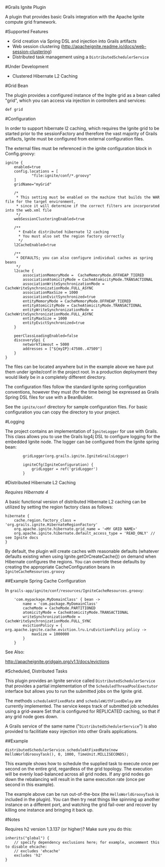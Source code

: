 #Grails Ignite Plugin

A plugin that provides basic Grails integration with the Apache Ignite compute grid framework.

#Supported Features

* Grid creation via Spring DSL and injection into Grails artifacts
* Web session clustering (http://apacheignite.readme.io/docs/web-session-clustering)
* Distributed task management using a `DistributedSchedulerService`

#Under Development

* Clustered Hibernate L2 Caching


#Grid Bean

The plugin provides a configured instance of the Ingite grid as a bean called "grid", which you can access via injection in controllers and services:

	def grid


#Configuration

In order to support hibernate l2 caching, which requires the Ignite grid to be started prior to the sessionFactory and therefore the vast majority of Grails artifacts, Ignite must be configured from external configuration files.

The external files must be referenced in the ignite configuration block in Config.groovy:

```
ignite {
    enabled=true
    config.locations = [
            "file:ignite/conf/*.groovy"
    ]
    gridName="myGrid"
    
    /*
     * This setting must be enabled on the machine that builds the WAR file for the target environment,
     * since it will determine if the correct filters are incorporated into the web.xml file
     */
    webSessionClusteringEnabled=true
    
    /** 
      * Enable distributed hibernate l2 caching
      * You must also set the region factory correctly 
      */
    l2CacheEnabled=true
    
    /**
     * DEFAULTS; you can also configure individual caches as spring beans 
     */
    l2cache { 
        associationMemoryMode =  CacheMemoryMode.OFFHEAP_TIERED
        associationAtomicityMode = CacheAtomicityMode.TRANSACTIONAL
        associationWriteSynchronizationMode = CacheWriteSynchronizationMode.FULL_ASYNC
        associationMaxSize = 1000
        associationEvictSynchronized=true
        entityMemoryMode = CacheMemoryMode.OFFHEAP_TIERED
        entityAtomicityMode = CacheAtomicityMode.TRANSACTIONAL
        entityWriteSynchronizationMode = CacheWriteSynchronizationMode.FULL_ASYNC
        entityMaxSize = 1000
        entityEvictSynchronized=true
    }
    
    peerClassLoadingEnabled=false
    discoverySpi {
        networkTimeout = 5000
        addresses = ["${myIP}:47500..47509"]
    }
}
```

The files can be located anywhere but in the example above we have put them under ignite/conf in the project root. In a production deployment they would likely be in a completely different directory.

The configuration files follow the standard Ignite spring configuration conventions, however they must (for the time being) be expressed as Grails Spring DSL files for use with a BeanBuilder.

See the `ignite/conf` directory for sample configuration files. For basic configuration you can copy the directory to your project.

#Logging

The project contains an implementation of `IgniteLogger` for use with Grails. This class allows you to use the Grails log4j DSL to configure logging for the embedded Ignite node. The logger can be configured from the Ignite spring bean:

```
        gridLogger(org.grails.ignite.IgniteGrailsLogger)
        
        igniteCfg(IgniteConfiguration) {
        	gridLogger = ref('gridLogger')
        }
```


#Distributed Hibernate L2 Caching

*Requires Hibernate 4*

A basic functional version of distributed Hibernate L2 caching can be utilized by setting the region factory class as follows:

```
hibernate {
    cache.region.factory_class = 'org.grails.ignite.HibernateRegionFactory'
    org.apache.ignite.hibernate.grid_name = '<MY GRID NAME>'
    org.apache.ignite.hibernate.default_access_type = 'READ_ONLY' // see Ignite docs
}
```

By default, the plugin will create caches with reasonable defaults (whatever defaults existing when using Ignite.getOrCreateCache()) on demand when Hibernate configures the regions. You can override these defaults by creating the appropriate CacheConfiguration beans in `IgniteCacheResources.groovy`

##Example Spring Cache Configuration

In `grails-app/ignite/conf/resources/IgniteCacheResources.groovy`:

```
    'com.mypackage.MyDomainClass' { bean ->
        name = 'com.package.MyDomainClass'
        cacheMode = CacheMode.PARTITIONED
        atomicityMode = CacheAtomicityMode.TRANSACTIONAL
        writeSynchronizationMode = CacheWriteSynchronizationMode.FULL_SYNC
        evictionPolicy = { org.apache.ignite.cache.eviction.lru.LruEvictionPolicy policy ->
            maxSize = 1000000
        }
    }
```

See Also:

http://apacheignite.gridgain.org/v1.1/docs/evictions

	
#Scheduled, Distributed Tasks

This plugin provides an Ignite service called `DistributedSchedulerService` that provides a partial implementation of the `ScheduledThreadPoolExectutor` interface but allows you to run the submitted jobs on the Ignite grid. 

The methods `scheduleAtFixedRate` and `scheduleWithFixedDelay` are currently implemented. The service keeps track of submitted job schedules using a grid-aware Set that is configured for REPLICATED caching, so that if any grid node goes down.

A Grails service of the same name ("`DistributedSchedulerService`") is also provided to facilitiate easy injection into other Grails applications.

##Example
```
distributedSchedulerService.scheduleAtFixedRate(new HelloWorldGroovyTask(), 0, 1000, TimeUnit.MILLISECONDS);
```
	       
This example shows how to schedule the supplied task to execute once per second on the entire grid, regardless of the grid topology. The execution will be evenly load-balanced across all grid nodes. If any grid nodes go down the rebalancing will result in the same execution rate (once per second in this example).
	       
The example above can be run out-of-the-box (the `HelloWorldGroovyTask` is included in the plugin). You can then try neat things like spinning up another instance on a different port, and watching the grid fail-over and recover by killing one instance and bringing it back up.
	

#Notes

Requires h2 version 1.3.137 (or higher)? Make sure you do this:

    inherits("global") {
        // specify dependency exclusions here; for example, uncomment this to disable ehcache:
        // excludes 'ehcache'
        excludes 'h2'
    }

